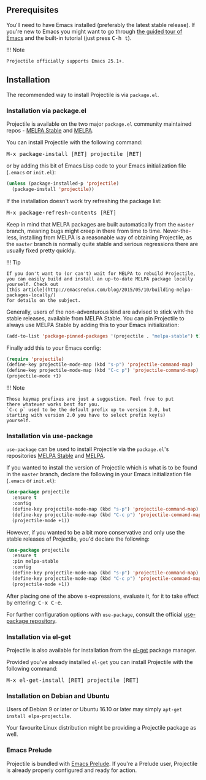 ## Prerequisites

You'll need to have Emacs installed (preferably the latest stable
release). If you're new to Emacs you might want to go through
[the guided tour of Emacs](https://www.gnu.org/software/emacs/tour/index.html)
and the built-in tutorial (just press <kbd>C-h t</kbd>).

!!! Note

    Projectile officially supports Emacs 25.1+.

## Installation

The recommended way to install Projectile is via `package.el`.

### Installation via package.el

Projectile is available on the two major `package.el` community
maintained repos -
[MELPA Stable](http://stable.melpa.org)
and [MELPA](http://melpa.org).

You can install Projectile with the following command:

<kbd>M-x package-install [RET] projectile [RET]</kbd>

or by adding this bit of Emacs Lisp code to your Emacs initialization file
(`.emacs` or `init.el`):

```el
(unless (package-installed-p 'projectile)
  (package-install 'projectile))
```

If the installation doesn't work try refreshing the package list:

<kbd>M-x package-refresh-contents [RET]</kbd>

Keep in mind that MELPA packages are built automatically from
the `master` branch, meaning bugs might creep in there from time to
time. Never-the-less, installing from MELPA is a reasonable way of
obtaining Projectile, as the `master` branch is normally quite stable
and serious regressions there are usually fixed pretty quickly.

!!! Tip

    If you don't want to (or can't) wait for MELPA to rebuild Projectile,
    you can easily build and install an up-to-date MELPA package locally yourself. Check out
    [this article](http://emacsredux.com/blog/2015/05/10/building-melpa-packages-locally/)
    for details on the subject.

Generally, users of the non-adventurous kind are advised to stick
with the stable releases, available from MELPA Stable.
You can pin Projectile to always use MELPA
Stable by adding this to your Emacs initialization:

```el
(add-to-list 'package-pinned-packages '(projectile . "melpa-stable") t)
```

Finally add this to your Emacs config:

```el
(require 'projectile)
(define-key projectile-mode-map (kbd "s-p") 'projectile-command-map)
(define-key projectile-mode-map (kbd "C-c p") 'projectile-command-map)
(projectile-mode +1)
```

!!! Note

    Those keymap prefixes are just a suggestion. Feel free to put
    there whatever works best for you.
    `C-c p` used to be the default prefix up to version 2.0, but
    starting with version 2.0 you have to select prefix key(s)
    yourself.

### Installation via use-package

`use-package` can be used to install Projectile via the `package.el`'s repositories
[MELPA Stable](http://stable.melpa.org) and [MELPA](http://melpa.org).

If you wanted to install the version of Projectile which is what is to be found in
the `master` branch, declare the following in your Emacs initialization file
(`.emacs` or `init.el`):

```el
(use-package projectile
  :ensure t
  :config
  (define-key projectile-mode-map (kbd "s-p") 'projectile-command-map)
  (define-key projectile-mode-map (kbd "C-c p") 'projectile-command-map)
  (projectile-mode +1))
```

However, if you wanted to be a bit more conservative and only use the stable
releases of Projectile, you'd declare the following:

```el
(use-package projectile
  :ensure t
  :pin melpa-stable
  :config
  (define-key projectile-mode-map (kbd "s-p") 'projectile-command-map)
  (define-key projectile-mode-map (kbd "C-c p") 'projectile-command-map)
  (projectile-mode +1))
```

After placing one of the above s-expressions, evaluate it, for it to take effect
by entering: <kbd>C-x C-e</kbd>.

For further configuration options with `use-package`, consult the
official [use-package repository](https://github.com/jwiegley/use-package).

### Installation via el-get

Projectile is also available for installation from
the [el-get](https://github.com/dimitri/el-get) package manager.

Provided you've already installed `el-get` you can install Projectile with the
following command:

<kbd>M-x el-get-install [RET] projectile [RET]</kbd>

### Installation on Debian and Ubuntu

Users of Debian 9 or later or Ubuntu 16.10 or later may simply
`apt-get install elpa-projectile`.

Your favourite Linux distribution might be providing a Projectile package as well.

### Emacs Prelude

Projectile is bundled with
[Emacs Prelude](https://github.com/bbatsov/prelude). If you're a Prelude
user, Projectile is already properly configured and ready for
action.
